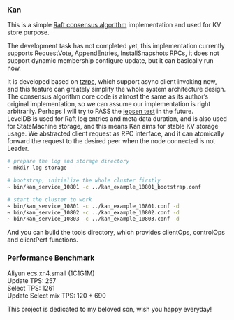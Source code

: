 ### Kan

This is a simple [Raft consensus algorithm](https://raft.github.io/) implementation and used for KV store purpose.   

The development task has not completed yet, this implementation currently supports RequestVote, AppendEntries, InstallSnapshots RPCs, it does not support dynamic membership configure update, but it can basically run now.   

It is developed based on [tzrpc](https://github.com/taozhijiang/tzrpc), which support async client invoking now, and this feature can greately simplify the whole system architecture design. The consensus algorithm core code is almost the same as its author’s original implementation, so we can assume our implementation is right arbitrarily. Perhaps I will try to PASS the [jepsen test](https://github.com/jepsen-io/jepsen) in the future.  
LevelDB is used for Raft log entries and meta data duration, and is also used for StateMachine storage, and this means Kan aims for stable KV storage usage. We abstracted client request as RPC interface, and it can atomically forward the request to the desired peer when the node connected is not Leader.   

```bash
# prepare the log and storage directory
~ mkdir log storage

# bootstrap, initialize the whole cluster firstly
~ bin/kan_service_10801 -c ../kan_example_10801_bootstrap.conf

# start the cluster to work
~ bin/kan_service_10801 -c ../kan_example_10801.conf -d
~ bin/kan_service_10802 -c ../kan_example_10802.conf -d
~ bin/kan_service_10803 -c ../kan_example_10803.conf -d
```

And you can build the tools directory, which provides clientOps, controlOps and clientPerf functions.    

### Performance Benchmark
Aliyun ecs.xn4.small (1C1G1M)   
Update TPS: 257   
Select TPS: 1261   
Update Select mix TPS: 120 + 690


This project is dedicated to my beloved son, wish you happy everyday!


